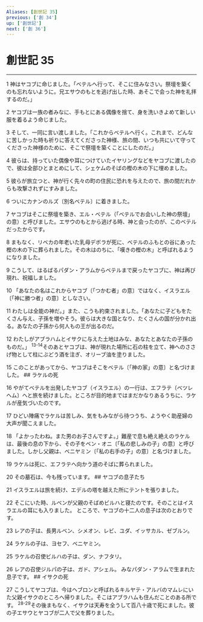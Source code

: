 ```yaml
---
Aliases: [創世記 35]
previous: ['創 34']
up: ['創世記']
next: ['創 36']
---
```

# 創世記 35

***




1 
神はヤコブに命じました。「ベテルへ行って、そこに住みなさい。祭壇を築くのも忘れないように。兄エサウのもとを逃げ出した時、あそこで会った神を礼拝するのだ。」 



2 
ヤコブは一族の者みなに、手もとにある偶像を捨て、身を洗いきよめて新しい服を着るよう命じました。 



3 
そして、一同に言い渡しました。「これからベテルへ行く。これまで、どんなに苦しかった時も祈りに答えてくださった神様、旅の間、いつも共にいて守ってくださった神様のために、そこで祭壇を築くことにしたのだ。」 



4 
彼らは、持っていた偶像や耳につけていたイヤリングなどをヤコブに渡したので、彼は全部ひとまとめにして、シェケムのそばの樫の木の下に埋めました。 



5 
彼らが旅立つと、神が行く先々の町の住民に恐れを与えたので、旅の間だれからも攻撃されずにすみました。 



6 
ついにカナンのルズ〔別名ベテル〕に着きました。 



7 
ヤコブはそこに祭壇を築き、エル・ベテル（「ベテルでお会いした神の祭壇」の意）と呼びました。エサウのもとから逃げる時、神と会ったのが、このベテルだったからです。 



8 
まもなく、リベカの年老いた乳母デボラが死に、ベテルのふもとの谷にあった樫の木の下に葬られました。その木はのちに、「嘆きの樫の木」と呼ばれるようになりました。 



9 
こうして、はるばるパダン・アラムからベテルまで戻ったヤコブに、神は再び現れ、祝福しました。 



10 
「あなたの名はこれからヤコブ〔「つかむ者」の意〕ではなく、イスラエル〔「神に勝つ者」の意〕としなさい。 



11 
わたしは全能の神だ。」また、こうも約束されました。「あなたに子どもをたくさん与え、子孫を増やそう。彼らは大きな国となり、たくさんの国が分かれ出る。あなたの子孫から何人もの王が出るのだ。 



12 
わたしがアブラハムとイサクに与えた土地はみな、あなたとあなたの子孫のものだ。」 <sup class="versenum">13-14</sup>そのあとヤコブは、神が現れた場所に石の柱を立て、神へのささげ物として柱にぶどう酒を注ぎ、オリーブ油を塗りました。 



15 
このことがあってから、ヤコブはそこをベテル〔「神の家」の意〕と名づけました。 ## ラケルの死 



16 
やがてベテルを出発したヤコブ（イスラエル）の一行は、エフラテ〔ベツレヘム〕へと旅を続けました。ところが目的地まではまだかなりあるうちに、ラケルが産気づいたのです。 



17 
ひどい陣痛でラケルは苦しみ、気をもみながら待つうち、ようやく助産婦の大声が聞こえました。 



18 
「よかったわね。また男のお子さんですよ。」難産で息も絶え絶えのラケルは、最後の息の下から、その子をベン・オニ〔「私の悲しみの子」の意〕と呼びました。しかし父親は、ベニヤミン〔「私の右手の子」の意〕と名づけました。 



19 
ラケルは死に、エフラテへ向かう道のそばに葬られました。 



20 
その墓石は、今も残っています。 ## ヤコブの息子たち 



21 
イスラエルは旅を続け、エデルの塔を越えた所にテントを張りました。 



22 
そこにいた時、ルベンが父親のそばめビルハと寝たのです。そのことはイスラエルの耳にも入りました。 ところで、ヤコブの十二人の息子は次のとおりです。 



23 
レアの子は、長男ルベン、シメオン、レビ、ユダ、イッサカル、ゼブルン。 



24 
ラケルの子は、ヨセフ、ベニヤミン。 



25 
ラケルの召使ビルハの子は、ダン、ナフタリ。 



26 
レアの召使ジルパの子は、ガド、アシェル。 みなパダン・アラムで生まれた息子です。 ## イサクの死 



27 
こうしてヤコブは、今はヘブロンと呼ばれるキルヤテ・アルバのマムレにいた父親イサクのところへ帰りました。そこはアブラハムも住んだことのある所です。 <sup class="versenum">28-29</sup>その後まもなく、イサクは天寿を全うして百八十歳で死にました。彼の子エサウとヤコブが二人で父を葬りました。

